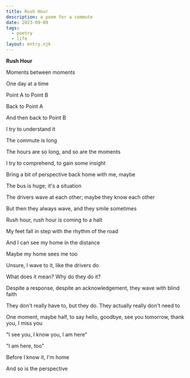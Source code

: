 ```yaml
---
title: Rush Hour
description: a poem for a commute
date: 2023-09-09
tags:
  - poetry
  - life
layout: entry.njk
---
```

**Rush Hour**

Moments between moments

One day at a time

Point A to Point B

Back to Point A

And then back to Point B

I try to understand it

The commute is long

The hours are so long, and so are the moments

I try to comprehend, to gain some insight

Bring a bit of perspective back home with me, maybe

The bus is huge; it's a situation

The drivers wave at each other; maybe they know each other

But then they always wave, and they smile sometimes

Rush hour, rush hour is coming to a halt

My feet fall in step with the rhythm of the road

And I can see my home in the distance

Maybe my home sees me too

Unsure, I wave to it, like the drivers do

What does it mean? Why do they do it?

Despite a response, despite an acknowledgement, they wave with blind faith 

They don't really have to, but they do. They actually really don't need to

One moment, maybe half, to say hello, goodbye, see you tomorrow, thank you, I miss you

"I see you, I know you, I am here"

"I am here, too"

Before I know it, I'm home

And so is the perspective

